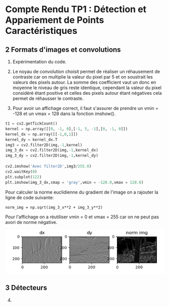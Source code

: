 # Compte Rendu TP1 : Détection et Appariement de Points Caractéristiques

## 2 Formats d'images et convolutions

1. Expérimentation du code. 


2. Le noyau de convolution choisit permet de réaliser 
un réhausement de contraste car on multiplie la valeur
du pixel par 5 et on soustrait les valeurs des pixels autour.
La somme des coefficient vaut un donc en moyenne le niveau de 
gris reste identique, cependant la valeur du pixel considéré 
étant positive et celles des pixels autour étant négatives
cela permet de réhausser le contraste.


3. Pour avoir un affichage correct, il faut s'assurer de
prendre un vmin = -128 et un vmax = 128 dans la fonction
imshow().
```python
t1 = cv2.getTickCount()
kernel = np.array([[0, -1, 0],[-1, 5, -1],[0, -1, 0]])
kernel_dx = np.array([[-1,0,1]])
kernel_dy = kernel_dx.T
img3 = cv2.filter2D(img,-1,kernel)
img_3_dx = cv2.filter2D(img,-1,kernel_dx)
img_3_dy = cv2.filter2D(img,-1,kernel_dy)

cv2.imshow('Avec filter2D',img3/255.0)
cv2.waitKey(0)
plt.subplot(122)
plt.imshow(img_3_dx,cmap = 'gray',vmin = -128.0,vmax = 128.0)
```

Pour calculer la norme euclidienne du gradient de l'image on a rajouter la ligne de code suivante: 

    norm_img = np.sqrt(img_3_x**2 + img_3_y**2)

Pour l'affichage on a réutiliser vmin = 0 et vmax = 255 car on ne peut pas avori de norme négative.

![Partie 2](Part2.png)

## 3 Détecteurs

4. 

            
